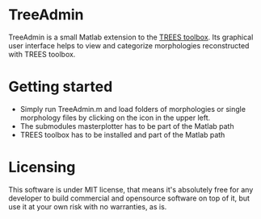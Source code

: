 # TreeAdmin

TreeAdmin is a small Matlab extension to the [TREES toolbox](www.treestoolbox.org). Its graphical user interface helps to view and categorize morphologies reconstructed with TREES toolbox.

# Getting started

- Simply run TreeAdmin.m and load folders of morphologies or single morphology files by clicking on the icon in the upper left.
- The submodules masterplotter has to be part of the Matlab path
- TREES toolbox has to be installed and part of the Matlab path

# Licensing

This software is under MIT license, that means it's absolutely free for any developer to build commercial and opensource software on top of it, but use it at your own risk with no warranties, as is.